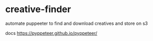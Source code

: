# creative-finder

automate puppeeter to find and download creatives and store on s3

docs
https://pyppeteer.github.io/pyppeteer/
